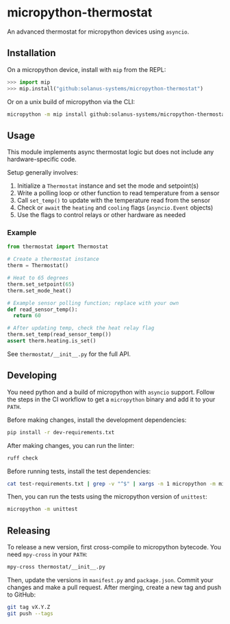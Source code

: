 # micropython-thermostat

An advanced thermostat for micropython devices using `asyncio`.

## Installation

On a micropython device, install with `mip` from the REPL:

```python
>>> import mip
>>> mip.install("github:solanus-systems/micropython-thermostat")
```

Or on a unix build of micropython via the CLI:

```bash
micropython -m mip install github:solanus-systems/micropython-thermostat
```

## Usage

This module implements async thermostat logic but does not include any hardware-specific code.

Setup generally involves:

1. Initialize a `Thermostat` instance and set the mode and setpoint(s)
1. Write a polling loop or other function to read temperature from a sensor
1. Call `set_temp()` to update with the temperature read from the sensor
1. Check or `await` the `heating` and `cooling` flags (`asyncio.Event` objects)
1. Use the flags to control relays or other hardware as needed

### Example

```python
from thermostat import Thermostat

# Create a thermostat instance
therm = Thermostat()

# Heat to 65 degrees
therm.set_setpoint(65)
therm.set_mode_heat()

# Example sensor polling function; replace with your own
def read_sensor_temp():
  return 60

# After updating temp, check the heat relay flag
therm.set_temp(read_sensor_temp())
assert therm.heating.is_set()
```

See `thermostat/__init__.py` for the full API.

## Developing

You need python and a build of micropython with `asyncio` support. Follow the steps in the CI workflow to get a `micropython` binary and add it to your `PATH`.

Before making changes, install the development dependencies:

```bash
pip install -r dev-requirements.txt
```

After making changes, you can run the linter:

```bash
ruff check
```

Before running tests, install the test dependencies:

```bash
cat test-requirements.txt | grep -v "^$" | xargs -n 1 micropython -m mip install
```

Then, you can run the tests using the micropython version of `unittest`:

```bash
micropython -m unittest
```

## Releasing

To release a new version, first cross-compile to micropython bytecode. You need `mpy-cross` in your `PATH`:

```bash
mpy-cross thermostat/__init__.py
```

Then, update the versions in `manifest.py` and `package.json`. Commit your changes and make a pull request. After merging, create a new tag and push to GitHub:

```bash
git tag vX.Y.Z
git push --tags
```
